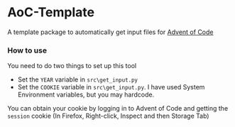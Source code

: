 # AoC-Template

A template package to automatically get input files for [Advent of Code](https://adventofcode.com/)

### How to use
You need to do two things to set up this tool
* Set the `YEAR` variable in `src\get_input.py`
* Set the `COOKIE` variable in `src\get_input.py`. I have used System Environment variables, but you may hardcode. 

You can obtain your cookie by logging in to Advent of Code and getting the `session` cookie (In Firefox, Right-click, Inspect and then Storage Tab)
